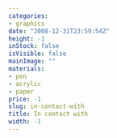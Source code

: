 ```yaml
---
categories:
- graphics
date: "2008-12-31T23:59:54Z"
height: -1
inStock: false
isVisible: false
mainImage: ""
materials:
- pen
- acrylic
- paper
price: -1
slug: in-contact-with
title: In contact with
width: -1
---
```


